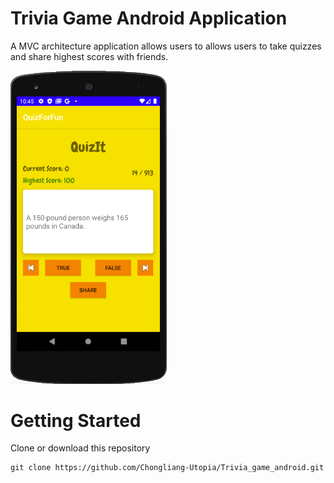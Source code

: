 # Trivia Game Android Application 
A MVC architecture application allows users to allows users to take quizzes and share highest scores with friends.


<img src="https://github.com/Chongliang-Utopia/Trivia_game_android/blob/master/images/Snip20200902_33.png" width="250">

# Getting Started
Clone or download this repository
```
git clone https://github.com/Chongliang-Utopia/Trivia_game_android.git
```

